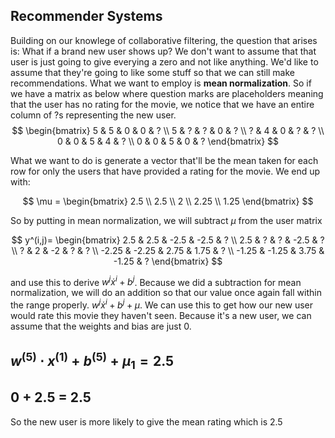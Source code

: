 ## Recommender Systems

Building on our knowlege of collaborative filtering, the question that arises is: What if a brand new user shows up? We don't want to assume that that user is just going to give everying a zero and not like anything. We'd like to assume that they're going to like some stuff so that we can still make recommendations. What we want to employ is **mean normalization**.
So if we have a matrix as below where question marks are placeholders meaning that the user has no rating for the movie, we notice that we have an entire column of ?s representing the new user.
$$
\begin{bmatrix}
5 & 5 & 0 & 0 & ? \\
5 & ? & ? & 0 & ? \\
? & 4 & 0 & ? & ? \\
0 & 0 & 5 & 4 & ? \\
0 & 0 & 5 & 0 & ?
\end{bmatrix}
$$

What we want to do is generate a vector that'll be the mean taken for each row for only the users that have provided a rating for the movie. We end up with:

$$
\mu = 
\begin{bmatrix}
2.5 \\
2.5 \\
2 \\
2.25 \\
1.25
\end{bmatrix}
$$

So by putting in mean normalization, we will subtract $\mu$ from the user matrix

$$
y^(i,j)=
\begin{bmatrix}
2.5 & 2.5 & -2.5 & -2.5 & ? \\
2.5 & ? & ? & -2.5 & ? \\
? & 2 & -2 & ? & ? \\
-2.25 & -2.25 & 2.75 & 1.75 & ? \\
-1.25 & -1.25 & 3.75 & -1.25 & ?
\end{bmatrix}
$$

and use this to derive $w^j \dot x^i + b^j$. Because we did a subtraction for mean normalization, we will do an addition so that our value once again fall within the range properly. $w^j \dot x^i + b^j + \mu$. We can use this to get how our new user would rate this movie they haven't seen. Because it's a new user, we can assume that the weights and bias are just 0.

## $w^{(5)} \cdot x^{(1)} + b^{(5)} + \mu_1 = 2.5$
## 0 + 2.5 = 2.5

So the new user is more likely to give the mean rating which is 2.5
